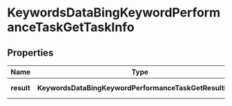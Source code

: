 # KeywordsDataBingKeywordPerformanceTaskGetTaskInfo

## Properties

| Name | Type | Description | Notes |
|------------ | ------------- | ------------- | -------------|
**result** | **KeywordsDataBingKeywordPerformanceTaskGetResultInfo[]** | array of results |[optional]|